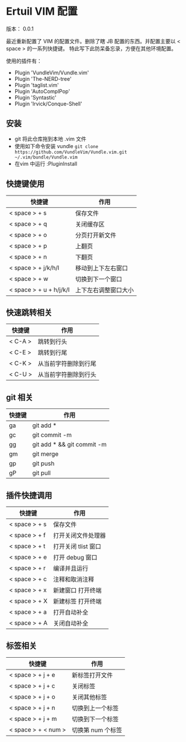 # Ertuil VIM 配置

版本： 0.0.1

最近重新配置了 VIM 的配置文件。删除了瞎 JB 配置的东西。并配置主要以 < space > 的一系列快捷键。
特此写下此防呆备忘录，方便在其他环境配置。

使用的插件有：

* Plugin 'VundleVim/Vundle.vim'
* Plugin 'The-NERD-tree'
* Plugin 'taglist.vim'
* Plugin 'AutoComplPop'
* Plugin 'Syntastic'
* Plugin 'lrvick/Conque-Shell'

## 安装

* git 将此仓库拖到本地 .vim 文件
* 使用如下命令安装 vundle `git clone https://github.com/VundleVim/Vundle.vim.git ~/.vim/bundle/Vundle.vim`
* 在vim 中运行 :PluginInstall

## 快捷键使用 

| 快捷键 | 作用 |
| ------ | ---- |
| < space > + s | 保存文件 |
| < space > + q | 关闭缓存区 |
| < space > + o | 分页打开新文件 |
| < space > + p | 上翻页 |
| < space > + n | 下翻页 |
| < space > + j/k/h/l | 移动到上下左右窗口 |
| < space > + w | 切换到下一个窗口 |
| < space > + u + h/j/k/l | 上下左右调整窗口大小 | 

## 快速跳转相关

| 快捷键 | 作用 |
| ------ | ---- |
| < C-A > | 跳转到行头 |
| < C-E > | 跳转到行尾 |
| < C-K > | 从当前字符删除到行尾 |
| < C-U > | 从当前字符删除到行头 |

## git 相关


| 快捷键 | 作用 |
| ------ | ---- |
| <space>ga | git add * |
| <space>gc | git commit -m |
| <space>gg | git add * && git commit -m |
| <space>gm | git merge |
| <space>gp | git push |
| <space>gP | git pull |

## 插件快捷调用

| 快捷键 | 作用 |
| ------ | ---- |
| < space > + s | 保存文件 |
| < space > + f | 打开关闭文件处理器 |
| < space > + t | 打开关闭 tlist 窗口 |
| < space > + e | 打开 debug 窗口 |
| < space > + r | 编译并且运行 |
| < space > + c | 注释和取消注释 |
| < space > + x | 新建窗口 打开终端 |
| < space > + X | 新建标签 打开终端 |
| < space > + a | 打开自动补全 |
| < space > + A | 关闭自动补全 |

## 标签相关

| 快捷键 | 作用 |
| ------ | ---- |
| < space > + j + e | 新标签打开文件 |
| < space > + j + c | 关闭标签 |
| < space > + j + o | 关闭其他标签 |
| < space > + j + n | 切换到上一个标签 |
| < space > + j + m | 切换到下一个标签 |
| < space > + < num > | 切换第 num 个标签 |

